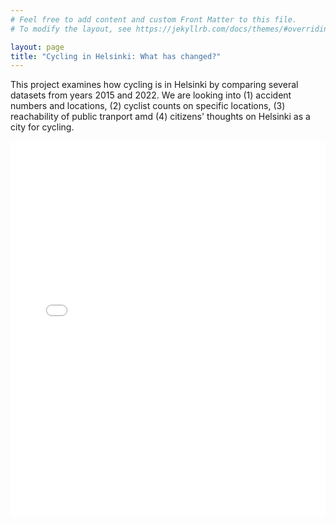 ```yaml
---
# Feel free to add content and custom Front Matter to this file.
# To modify the layout, see https://jekyllrb.com/docs/themes/#overriding-theme-defaults

layout: page
title: "Cycling in Helsinki: What has changed?"
---
```

This project examines how cycling is in Helsinki by comparing several datasets from years 2015 and 2022. We are looking into (1) accident numbers and locations, (2) cyclist counts on specific locations, (3) reachability of public tranport amd (4) citizens' thoughts on Helsinki as a city for cycling.
<br>

<iframe src="/subplots_stacked_motnhs.html" width="100%" height="600" frameborder="0"></iframe>